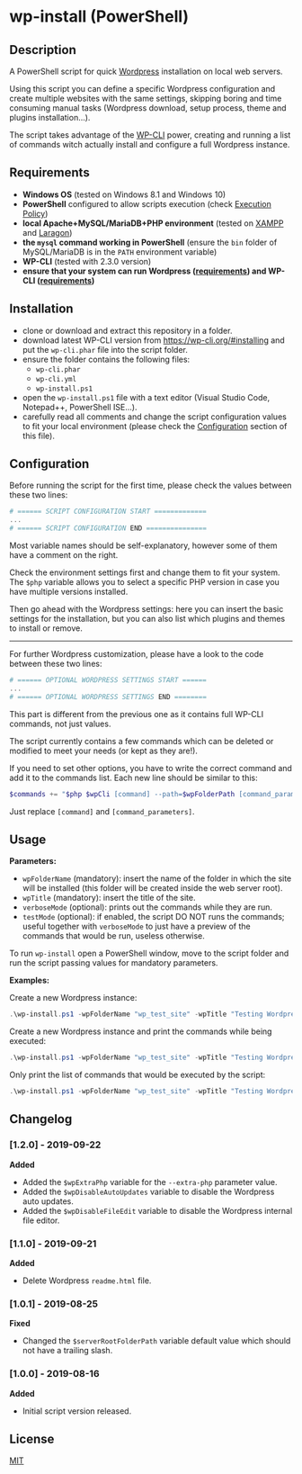# wp-install (PowerShell)

## Description
A PowerShell script for quick [Wordpress](https://wordpress.org/) installation on local web servers.

Using this script you can define a specific Wordpress configuration and create multiple websites with the same settings, skipping boring and time consuming manual tasks (Wordpress download, setup process, theme and plugins installation...).

The script takes advantage of the [WP-CLI](https://wp-cli.org/) power, creating and running a list of commands witch actually install and configure a full Wordpress instance.

## Requirements
- **Windows OS** (tested on Windows 8.1 and Windows 10)
- **PowerShell** configured to allow scripts execution (check [Execution Policy](http://go.microsoft.com/fwlink/?LinkID=135170))
- **local Apache+MySQL/MariaDB+PHP environment** (tested on [XAMPP](https://www.apachefriends.org) and [Laragon](https://laragon.org))
- **the `mysql` command working in PowerShell** (ensure the `bin` folder of MySQL/MariaDB is in the `PATH` environment variable)
- **WP-CLI** (tested with 2.3.0 version)
- **ensure that your system can run Wordpress ([requirements](https://wordpress.org/download/)) and WP-CLI ([requirements](https://wp-cli.org/#installing))**

## Installation
- clone or download and extract this repository in a folder.
- download latest WP-CLI version from https://wp-cli.org/#installing and put the `wp-cli.phar` file into the script folder.
- ensure the folder contains the following files:
  - `wp-cli.phar`
  - `wp-cli.yml`
  - `wp-install.ps1`
- open the `wp-install.ps1` file with a text editor (Visual Studio Code, Notepad++, PowerShell ISE...).
- carefully read all comments and change the script configuration values to fit your local environment (please check the [Configuration](#configuration) section of this file).

## Configuration
Before running the script for the first time, please check the values between these two lines:

```PowerShell
# ====== SCRIPT CONFIGURATION START =============
...
# ====== SCRIPT CONFIGURATION END ===============
```

Most variable names should be self-explanatory, however some of them have a comment on the right.

Check the environment settings first and change them to fit your system. The `$php` variable allows you to select a specific PHP version in case you have multiple versions installed.

Then go ahead with the Wordpress settings: here you can insert the basic settings for the installation, but you can also list which plugins and themes to install or remove.

----------


For further Wordpress customization, please have a look to the code between these two lines:

```PowerShell
# ====== OPTIONAL WORDPRESS SETTINGS START ======
...
# ====== OPTIONAL WORDPRESS SETTINGS END ========
```

This part is different from the previous one as it contains full WP-CLI commands, not just values.

The script currently contains a few commands which can be deleted or modified to meet your needs (or kept as they are!).

If you need to set other options, you have to write the correct command and add it to the commands list. Each new line should be similar to this:

```PowerShell
$commands += "$php $wpCli [command] --path=$wpFolderPath [command_parameters]"
```

Just replace `[command]` and `[command_parameters]`.

## Usage
**Parameters:**
- `wpFolderName` (mandatory): insert the name of the folder in which the site will be installed (this folder will be created inside the web server root).
- `wpTitle` (mandatory): insert the title of the site.
- `verboseMode` (optional): prints out the commands while they are run.
- `testMode` (optional): if enabled, the script DO NOT runs the commands; useful together with `verboseMode` to just have a preview of the commands that would be run, useless otherwise.

To run `wp-install` open a PowerShell window, move to the script folder and run the script passing values for mandatory parameters.

**Examples:**

Create a new Wordpress instance:

```PowerShell
.\wp-install.ps1 -wpFolderName "wp_test_site" -wpTitle "Testing Wordpress"
```

Create a new Wordpress instance and print the commands while being executed:

```PowerShell
.\wp-install.ps1 -wpFolderName "wp_test_site" -wpTitle "Testing Wordpress" -verboseMode
```

Only print the list of commands that would be executed by the script:

```PowerShell
.\wp-install.ps1 -wpFolderName "wp_test_site" -wpTitle "Testing Wordpress" -verboseMode -testMode
```

## Changelog
### [1.2.0] - 2019-09-22
**Added**

- Added the `$wpExtraPhp` variable for the `--extra-php` parameter value.
- Added the `$wpDisableAutoUpdates` variable to disable the Wordpress auto updates.
- Added the `$wpDisableFileEdit` variable to disable the Wordpress internal file editor.

### [1.1.0] - 2019-09-21
**Added**

- Delete Wordpress `readme.html` file.

### [1.0.1] - 2019-08-25
**Fixed**

- Changed the `$serverRootFolderPath` variable default value which should not have a trailing slash.

### [1.0.0] - 2019-08-16
**Added**

- Initial script version released.

## License
[MIT](https://choosealicense.com/licenses/mit/)